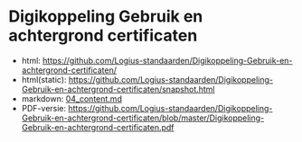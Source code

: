 # Digikoppeling Gebruik en achtergrond certificaten

- html: https://github.com/Logius-standaarden/Digikoppeling-Gebruik-en-achtergrond-certificaten/
- html(static): https://github.com/Logius-standaarden/Digikoppeling-Gebruik-en-achtergrond-certificaten/snapshot.html
- markdown: [04_content.md](04_content.md)
- PDF-versie: https://github.com/Logius-standaarden/Digikoppeling-Gebruik-en-achtergrond-certificaten/blob/master/Digikoppeling-Gebruik-en-achtergrond-certificaten.pdf
